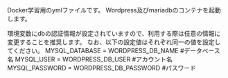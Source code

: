 Docker学習用のymlファイルです。
Wordpress及びmariadbのコンテナを起動します。

環境変数にdbの認証情報が設定されていますので、利用する際は任意の情報に変更することを推奨します。
なお、以下の設定値はそれぞれ同一の値を設定してください。
MYSQL_DATABASE = WORDPRESS_DB_NAME      #データベース名
MYSQL_USER = WORDPRESS_DB_USER          #アカウント名
MYSQL_PASSWORD = WORDPRESS_DB_PASSWORD  #パスワード
